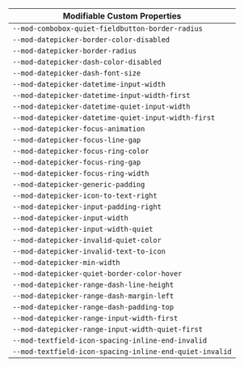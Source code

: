 | Modifiable Custom Properties                            |
| ------------------------------------------------------- |
| `--mod-combobox-quiet-fieldbutton-border-radius`        |
| `--mod-datepicker-border-color-disabled`                |
| `--mod-datepicker-border-radius`                        |
| `--mod-datepicker-dash-color-disabled`                  |
| `--mod-datepicker-dash-font-size`                       |
| `--mod-datepicker-datetime-input-width`                 |
| `--mod-datepicker-datetime-input-width-first`           |
| `--mod-datepicker-datetime-quiet-input-width`           |
| `--mod-datepicker-datetime-quiet-input-width-first`     |
| `--mod-datepicker-focus-animation`                      |
| `--mod-datepicker-focus-line-gap`                       |
| `--mod-datepicker-focus-ring-color`                     |
| `--mod-datepicker-focus-ring-gap`                       |
| `--mod-datepicker-focus-ring-width`                     |
| `--mod-datepicker-generic-padding`                      |
| `--mod-datepicker-icon-to-text-right`                   |
| `--mod-datepicker-input-padding-right`                  |
| `--mod-datepicker-input-width`                          |
| `--mod-datepicker-input-width-quiet`                    |
| `--mod-datepicker-invalid-quiet-color`                  |
| `--mod-datepicker-invalid-text-to-icon`                 |
| `--mod-datepicker-min-width`                            |
| `--mod-datepicker-quiet-border-color-hover`             |
| `--mod-datepicker-range-dash-line-height`               |
| `--mod-datepicker-range-dash-margin-left`               |
| `--mod-datepicker-range-dash-padding-top`               |
| `--mod-datepicker-range-input-width-first`              |
| `--mod-datepicker-range-input-width-quiet-first`        |
| `--mod-textfield-icon-spacing-inline-end-invalid`       |
| `--mod-textfield-icon-spacing-inline-end-quiet-invalid` |
